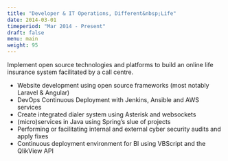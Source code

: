 ```yaml
---
title: "Developer & IT Operations, Different&nbsp;Life"
date: 2014-03-01
timeperiod: "Mar 2014 - Present"
draft: false
menu: main
weight: 95
---
```


Implement open source technologies and platforms to build an online life insurance system facilitated by a call centre.
<!--more-->
- Website development using open source frameworks (most notably Laravel & Angular)
- DevOps Continuous Deployment with Jenkins, Ansible and AWS services
- Create integrated dialer system using Asterisk and websockets
- (micro)services in Java using Spring’s slue of projects
- Performing or facilitating internal and external cyber security audits and apply fixes
- Continuous deployment environment for BI using VBScript and the QlikView API
